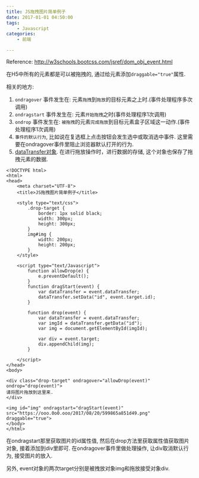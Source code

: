 ```yaml
---
title: JS拖拽图片简单例子
date: 2017-01-01 04:50:00
tags:
	- Javascript
categories:
	- 前端

---
```



Reference: http://w3schools.bootcss.com/jsref/dom_obj_event.html

在H5中所有的元素都是可以被拖拽的, 通过给元素添加`draggable="true"`属性.

相关的地方: 
1. `ondragover` 事件发生在: 元素`拖拽`到`拖放`的目标元素之上时.(事件处理程序多次调用)
2. `ondragstart` 事件发生在: 元素`开始拖拽`之时(事件处理程序1次调用)
3. `ondrop` 事件发生在: `被拖拽`的元素`完成拖放`到目标元素盒子区域这一动作.(事件处理程序1次调用)
4. `事件的默认行为`, 比如说在复选框上点击按钮会发生选中或取消选中事件. 这里需要在ondragover事件里阻止浏览器默认打开的行为. 
5. [dataTransfer对象](https://developer.mozilla.org/zh-CN/docs/Web/API/DataTransfer). 在进行拖放操作时，进行数据的存储, 这个对象也保存了拖拽元素的数据.

<!-- more -->

```
<!DOCTYPE html>
<html>
<head>
	<meta charset="UTF-8">
	<title>JS拖拽图片简单例子</title>

	<style type="text/css">
		.drop-target {
			border: 1px solid black;
			width: 300px;
			height: 300px;
		}
		img#img {
			width: 200px;
			height: 200px;
		}
	</style>

	<script type="text/Javascript">
		function allowDrop(e) {
			e.preventDefault();
		}
		function dragStart(event) {
			var dataTransfer = event.dataTransfer;
			dataTransfer.setData("id", event.target.id);
		}

		function drop(event) {
			var dataTransfer = event.dataTransfer;
			var imgId = dataTransfer.getData("id");
			var img = document.getElementById(imgId);
			
			var div = event.target;
			div.appendChild(img);
		}

	</script>
</head>
<body>

<div class="drop-target" ondragover="allowDrop(event)" ondrop="drop(event)">
请将图片拖放到这里来.
</div>

<img id="img" ondragstart="dragStart(event)" src="https://ooo.0o0.ooo/2017/08/20/599865a851d49.png" draggable="true">
</body>
</html>

```
在ondragstart那里获取图片的id属性值, 然后在drop方法里获取属性值获取图片对象, 接着添加到div里即可. 在ondragover事件里做处理操作, 让div取消默认行为, 接受图片的放入.

另外, event对象的两次target分别是被拽放对象img和拖放接受对象div.
